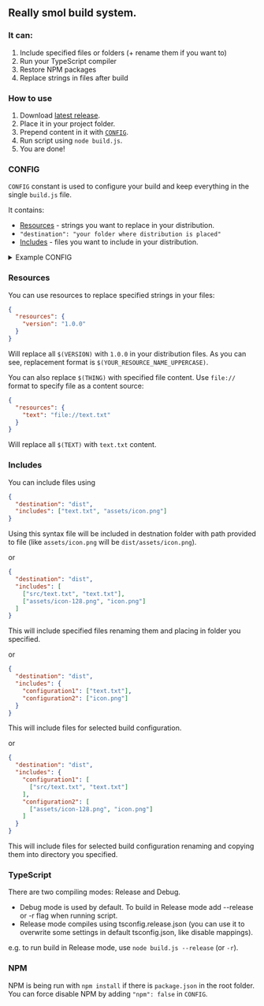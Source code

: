 ## Really smol build system.

### It can:
1) Include specified files or folders (+ rename them if you want to)
2) Run your TypeScript compiler
3) Restore NPM packages
4) Replace strings in files after build

### How to use
1) Download [latest release](https://github.com/qt-kaneko/Build.js/releases/latest).
2) Place it in your project folder.
3) Prepend content in it with [`CONFIG`](#config).
4) Run script using `node build.js`.
5) You are done!

### CONFIG
`CONFIG` constant is used to configure your build and keep everything in the single `build.js` file.

It contains:
- [Resources](#resources) - strings you want to replace in your distribution.
- `"destination": "your folder where distribution is placed"`
- [Includes](#includes) - files you want to include in your distribution.
<details>
<summary> Example CONFIG </summary>

```js
const CONFIG = {
  "resources": {
    "version": "1.0.0"
  },

  "destination": "dist",
  "includes": ["text.txt", "assets/icon.png"]
  // Or
  // "includes": [
  //   ["src/text.txt", "text.txt"],
  //   ["assets/icon-128.png", "icon.png"]
  // ]
  // Or
  // "includes": {
  //   "configuration1": ["text.txt"],
  //   "configuration2": ["icon.png"]
  // }
  // Or
  // "includes": {
  //   "configuration1": [
  //     ["src/text.txt", "text.txt"]
  //   ],
  //   "configuration2": [
  //     ["assets/icon-128.png", "icon.png"]
  //   ]
  // }

  // Also some special flags
  // "npm": false
  // "typescript": false
};

// The rest of build.js
```
</details>

### Resources
You can use resources to replace specified strings in your files:
```json
{
  "resources": {
    "version": "1.0.0"
  }
}
```
Will replace all `$(VERSION)` with `1.0.0` in your distribution files.
As you can see, replacement format is `$(YOUR_RESOURCE_NAME_UPPERCASE)`.

You can also replace `$(THING)` with specified file content. Use `file://` format to specify file as a content source:
```json
{
  "resources": {
    "text": "file://text.txt"
  }
}
```
Will replace all `$(TEXT)` with `text.txt` content.

### Includes
You can include files using
```json
{
  "destination": "dist",
  "includes": ["text.txt", "assets/icon.png"]
}
```
Using this syntax file will be included in destnation folder with path provided to file (like `assets/icon.png` will be `dist/assets/icon.png`).

or

```json
{
  "destination": "dist",
  "includes": [
    ["src/text.txt", "text.txt"],
    ["assets/icon-128.png", "icon.png"]
  ]
}
```
This will include specified files renaming them and placing in folder you specified.

or

```json
{
  "destination": "dist",
  "includes": {
    "configuration1": ["text.txt"],
    "configuration2": ["icon.png"]
  }
}
```
This will include files for selected build configuration.

or
```json
{
  "destination": "dist",
  "includes": {
    "configuration1": [
      ["src/text.txt", "text.txt"]
    ],
    "configuration2": [
      ["assets/icon-128.png", "icon.png"]
    ]
  }
}
```
This will include files for selected build configuration renaming and copying them into directory you specified.

### TypeScript
There are two compiling modes: Release and Debug.
- Debug mode is used by default.
To build in Release mode add --release or -r flag when running script.
- Release mode compiles using tsconfig.release.json (you can use it to overwrite some settings in default tsconfig.json, like disable mappings).

e.g. to run build in Release mode, use `node build.js --release` (or `-r`).

### NPM
NPM is being run with `npm install` if there is `package.json` in the root folder. You can force disable NPM by adding `"npm": false` in `CONFIG`.